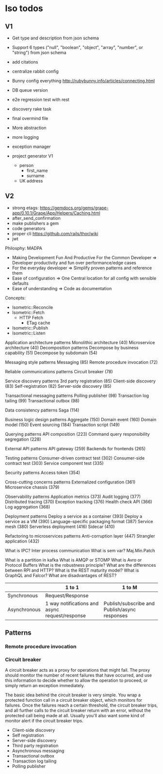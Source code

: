 # Iso todos
## V1

* Get type and description from json schema
* Support 6 types ("null", "boolean", "object", "array", "number", or "string") from json schema
* add citations
* centralize rabbit config
* Bunny config everything http://rubybunny.info/articles/connecting.html
* DB queue version
* e2e regression test with rest
* discovery rake task
* final overmind file
* More abstraction
* more logging
* exception manager

* project generator V1
  * person 
    * first_name
    * surname
  * UK address

## V2
* strong etags: https://gemdocs.org/gems/grape-app/0.10.1/Grape/App/Helpers/Caching.html
* after_send_confirmation
* make publishers a gem
* code generators
* proper cli https://github.com/rails/thor/wiki 
* jwt




Philosphy: MADPA

* Making Development Fun And Productive For the Common Developer => Developer productivity and fun over performance/edge cases 
* For the everyday developer => Simplify proven patterns and reference them
* Ease of configuration => One Central location for all config with sensible defaults
* Ease of understanding => Code as documentation

Concepts:
* Isometric::Reconcile
* Isometric::Fetch
  * HTTP Fetch
    * ETag cache
* Isometric::Publish
* Isometric::Listen


Application architecture patterns
Monolithic architecture (40) Microservice architecture (40)
Decomposition patterns
Decompose by business capability (51) Decompose by subdomain (54)

Messaging style patterns
Messaging (85)
Remote procedure invocation (72)

Reliable communications patterns
Circuit breaker (78)

Service discovery patterns
3rd party registration (85) Client-side discovery (83) Self-registration (82) Server-side discovery (85)

Transactional messaging patterns
Polling publisher (98) Transaction log tailing (99) Transactional outbox (98)

Data consistency patterns
Saga (114)

Business logic design patterns
Aggregate (150) Domain event (160) Domain model (150) Event sourcing (184) Transaction script (149)

Querying patterns
API composition (223)
Command query responsibility segregation (228)

External API patterns
API gateway (259)
Backends for frontends (265)

Testing patterns
Consumer-driven contract test (302) Consumer-side contract test (303) Service component test (335)

Security patterns
Access token (354)

Cross-cutting concerns patterns
Externalized configuration (361) Microservice chassis (379)

Observability patterns
Application metrics (373) Audit logging (377) Distributed tracing (370) Exception tracking (376) Health check API (366) Log aggregation (368)

Deployment patterns
Deploy a service as a container (393) Deploy a service as a VM (390) Language-specific packaging format (387) Service mesh (380)
Serverless deployment (416) Sidecar (410)

Refactoring to microservices patterns
Anti-corruption layer (447) Strangler application (432)

What is IPC? Inter process communication
What is sem var? Maj.Min.Patch

What is a partition in kafka
What is AMQP or STOMP
What is Avro or Protocol Buffers
What is the robustness principle?
What are the differences between RPI and HTTP?
What is the REST maturity model?
What is GraphQL and Falcor?
What are disadvantages of REST?

|              | 1 to 1                                         | 1 to M                                        |
|--------------|------------------------------------------------|-----------------------------------------------|
| Synchronous  | Request/Response                               |                                               |
| Asynchronous | 1 way notifications and async request/response | Publish/subscribe and Publish/async responses |


## Patterns

### Remote procedure invocation

### Circuit breaker
A circuit breaker acts as a proxy for operations that might fail. The proxy should monitor the number of recent failures that
have occurred, and use this information to decide whether to allow the operation to proceed, or simply return an exception immediately.

The basic idea behind the circuit breaker is very simple. You wrap a protected function call in a circuit breaker object, 
which monitors for failures. Once the failures reach a certain threshold, the circuit breaker trips, 
and all further calls to the circuit breaker return with an error, without the protected call being made at all. 
Usually you'll also want some kind of monitor alert if the circuit breaker trips.

* Client-side discovery
* Self registration
* Server-side discovery
* Third party registration
* Asynchronous messaging
* Transactional outbox
* Transaction log tailing
* Polling publisher